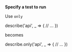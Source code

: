 **Specify a test to run**

Use `only`

  describe('api', _ => {
    // ...
  })

becomes

  describe.only('api', _ => {
    // ...
  })
